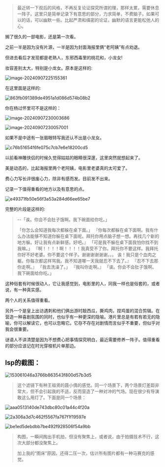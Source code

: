 > 最近转一下观后的风格，不再反复论证探究所谓的理，那样太累，需要休息一阵子。这里只是简单记录下有意思的部分，力求简单，不费脑子。如果可以的话，可以幽默一些。比起严肃和缜密的论证，幽默的语言更能松弛人的心。

搁了很久的一部电影，还是第一次看。

之前一半是因为没有片源，一半是因为封面海报里俩“老阿姨”有点劝退。

但进去看后才发现都是老熟人，东邪西毒里的桃花和，小龙女!

妆容差别太大，特别是小龙女。原本是这样的:

![image-20240907225155361](https://image.baidu.com/search/down?url=https://img3.doubanio.com/view/photo/l/public/p2912755063.webp)

在这里面是这样的:

![863fb091389de4951a1d086d574b08b2](https://image.baidu.com/search/down?url=https://img9.doubanio.com/view/photo/l/public/p2912755064.webp)

你在杨过怀里可不是这样的：

![image-20240907230003686](https://image.baidu.com/search/down?url=https://img9.doubanio.com/view/photo/l/public/p2912755065.webp)



![image-20240907230057001](https://image.baidu.com/search/down?url=https://img9.doubanio.com/view/photo/l/public/p2912755066.webp)

如果不是中途有一张眉眼特写我还认不出是小龙女。

![c76b51654f6fe075c7cb7e6e18200cd5](https://image.baidu.com/search/down?url=https://img3.doubanio.com/view/photo/l/public/p2912755067.webp)

以前看神雕侠侣的时候久觉得姑姑的眼睛很深邃，这里突然就想起来了。

美是动态的，比起海报里两个老阿姨，电影里老婆真的太可爱了。

费心力写长评很废心力，除非有感而发。目前发不出来。

记录一下值得重看的地方以及有意思的点。

![e49371fb50e56f3a53a284d66ee65be7](https://image.baidu.com/search/down?url=https://img1.doubanio.com/view/photo/l/public/p2912755068.webp)

完整的片段是这样的:

>--「诶。你会不会肚子饿啊。我下碗面给你吃。」
>
>「你怎么会知道我每次都躲在桌下面。」
>『你每次都躲在桌下面啊。我有什么办法能够不知道你躲在桌下面呢。拜托你用点脑子想一想。再找几个新的地方躲。好让我有点新鲜感。好吧。』
>「可是我不躲在桌下面我怕你找不到我嘛。」
>『啊！！！！啊！！！！我真受不了你。拜托你不要这样。我拜托你好不好老婆。你不要这个样子。谢谢谢谢谢谢。。。
>诶！我只是个血肉之躯。你每次都这样骂我。我不知道哪一天我就忍不下去了。』
>『忍不下去那你走啊。』
>「我去洗澡了。」
>『我叫你走啊。』
>「诶。你会不会肚子饿啊。我下碗面给你吃。」

这种俗套有时候很动人，它让我感觉到，电影里的人，同我一样也是俗套的，或者说，有一种真实感。

两个人的关系值得重看。



另外一个是皇上出访遇刺和他们俩出游时敲西瓜，撕鸡肉，捏鸡蛋的混合剪辑。在营造一种喜剧氛围的同时，也似乎有一种更深的隐喻。港片里总是有若有若无的隐喻，你可以解读它，也可以忽略它。它存不存在对剧情而言似乎不重要，但似乎对我会很重要。

谜语人不讲清楚是因为不想费心把事情探究明白，最近需要修养一阵子。值得重看的部分应该记在时光穿梭机片单那边。



## lsp的截图：

![153061046a3766b863543f800d57b3d5](https://image.baidu.com/search/down?url=https://img1.doubanio.com/view/photo/l/public/p2912755069.webp)

> 这个滤镜下有种王祖贤的聂小倩的感觉。同一个场景下，两个场景灯差距非常大，但不会引起我的不适，反而营造了一种对冲的气场。现在很少有导演敢这么用灯了。下面是同一个场景：

![aaa0513140de743dbc80c01a44c4f20a](https://image.baidu.com/search/down?url=https://img1.doubanio.com/view/photo/l/public/p2912755070.webp)



![2a306a3d7c462f5567fa767f1f19597e](https://image.baidu.com/search/down?url=https://img2.doubanio.com/view/photo/l/public/p2912755071.webp)



![be1ed5debdbb7be492f928506f54a9bb](https://image.baidu.com/search/down?url=https://img3.doubanio.com/view/photo/l/public/p2912755072.webp)

> 构图，一瞬间掏出手机拍，但没有聚焦上，或者说，由于拍摄技术不行，这次大部分都没聚焦上。
>
> 加上我的“图床”原因，还得二压一次，估计所有图片都有一种马赛克的感觉。